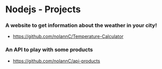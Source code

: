 # Nodejs - Projects

### A website to get information about the weather in your city!

- https://github.com/nolannC/Temperature-Calculator

### An API to play with some products

- https://github.com/nolannC/api-products

